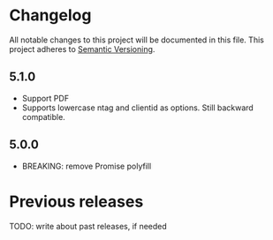 # Changelog

All notable changes to this project will be documented in this file.
This project adheres to [Semantic Versioning](http://semver.org/).

## 5.1.0

* Support PDF
* Supports lowercase ntag and clientid as options. Still backward compatible.

## 5.0.0

* BREAKING: remove Promise polyfill

# Previous releases

TODO: write about past releases, if needed
